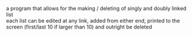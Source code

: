 a program that allows for the making / deleting of singly and doubly linked list <br>
each list can be edited at any link, added from either end, printed to the screen (first/last 10 if larger than 10) and outright be deleted
